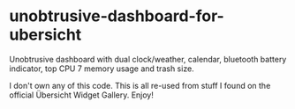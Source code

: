 # unobtrusive-dashboard-for-ubersicht
Unobtrusive dashboard with dual clock/weather, calendar, bluetooth battery indicator, top CPU 7 memory usage and trash size.

I don't own any of this code. This is all re-used from stuff I found on the official Übersicht Widget Gallery. Enjoy!
